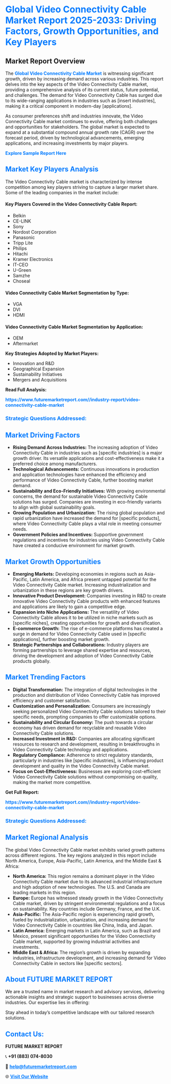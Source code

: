 <h1 style="color: #007BFF;">Global Video Connectivity Cable Market Report 2025-2033: Driving Factors, Growth Opportunities, and Key Players</h1>

<section id="overview">
<h2>Market Report Overview</h2>
<p>The <a href="https://www.futuremarketreport.com//industry-report/video-connectivity-cable-market" style="color: #007BFF; text-decoration: none;"><strong>Global Video Connectivity Cable Market</strong></a> is witnessing significant growth, driven by increasing demand across various industries. This report delves into the key aspects of the Video Connectivity Cable market, providing a comprehensive analysis of its current status, future potential, and challenges. The demand for Video Connectivity Cable has surged due to its wide-ranging applications in industries such as [insert industries], making it a critical component in modern-day [applications].</p>
<p>As consumer preferences shift and industries innovate, the Video Connectivity Cable market continues to evolve, offering both challenges and opportunities for stakeholders. The global market is expected to expand at a substantial compound annual growth rate (CAGR) over the forecast period, driven by technological advancements, emerging applications, and increasing investments by major players.</p>
</section>

<section id="overview">
<p><a href="https://www.futuremarketreport.com//request-sample/reportId=48392" style="color: #007BFF; text-decoration: none;"><strong>Explore Sample Report Here</strong></a></p>
</section>

<section id="key-players">
<h2 style="color: #007BFF;">Market Key Players Analysis</h2>
<p>The Video Connectivity Cable market is characterized by intense competition among key players striving to capture a larger market share. Some of the leading companies in the market include:</p>
<h4>Key Players Covered in the Video Connectivity Cable Report:</h4>
<ul><li>Belkin</li><li>CE-LINK</li><li>Sony</li><li>Nordost Corporation</li><li>Panasonic</li><li>Tripp Lite</li><li>Philips</li><li>Hitachi</li><li>Kramer Electronics</li><li>IT-CEO</li><li>U-Green</li><li>Samzhe</li><li>Choseal</li></ul>
<h4>Video Connectivity Cable Market Segmentation by Type:</h4>
<ul><li>VGA</li><li>DVI</li><li>HDMI</li></ul>

<h4>Video Connectivity Cable Market Segmentation by Application:</h4>
<ul><li>OEM</li><li>Aftermarket</li></ul>
<p><strong>Key Strategies Adopted by Market Players:</strong></p>
<ul>
<li>Innovation and R&D</li>
<li>Geographical Expansion</li>
<li>Sustainability Initiatives</li>
<li>Mergers and Acquisitions</li>
</ul>
</section>

<section>
<p><strong>Read Full Analysis: </strong></p><a href="https://www.futuremarketreport.com//industry-report/video-connectivity-cable-market" style="color: #007BFF; text-decoration: none;"><strong>https://www.futuremarketreport.com//industry-report/video-connectivity-cable-market</strong></a>
<h3 style="color: #007BFF;">Strategic Questions Addressed:</h3>
</section>

<section id="driving-factors">
<h2 style="color: #007BFF;">Market Driving Factors</h2>
<ul>
<li><strong>Rising Demand Across Industries:</strong> The increasing adoption of Video Connectivity Cable in industries such as [specific industries] is a major growth driver. Its versatile applications and cost-effectiveness make it a preferred choice among manufacturers.</li>
<li><strong>Technological Advancements:</strong> Continuous innovations in production and application technologies have enhanced the efficiency and performance of Video Connectivity Cable, further boosting market demand.</li>
<li><strong>Sustainability and Eco-Friendly Initiatives:</strong> With growing environmental concerns, the demand for sustainable Video Connectivity Cable solutions has surged. Companies are investing in eco-friendly variants to align with global sustainability goals.</li>
<li><strong>Growing Population and Urbanization:</strong> The rising global population and rapid urbanization have increased the demand for [specific products], where Video Connectivity Cable plays a vital role in meeting consumer needs.</li>
<li><strong>Government Policies and Incentives:</strong> Supportive government regulations and incentives for industries using Video Connectivity Cable have created a conducive environment for market growth.</li>
</ul>
</section>

<section id="growth-opportunities">
<h2 style="color: #007BFF;">Market Growth Opportunities</h2>
<ul>
<li><strong>Emerging Markets:</strong> Developing economies in regions such as Asia-Pacific, Latin America, and Africa present untapped potential for the Video Connectivity Cable market. Increasing industrialization and urbanization in these regions are key growth drivers.</li>
<li><strong>Innovative Product Development:</strong> Companies investing in R&D to create innovative Video Connectivity Cable products with enhanced features and applications are likely to gain a competitive edge.</li>
<li><strong>Expansion into Niche Applications:</strong> The versatility of Video Connectivity Cable allows it to be utilized in niche markets such as [specific niches], creating opportunities for growth and diversification.</li>
<li><strong>E-commerce Growth:</strong> The rise of e-commerce platforms has created a surge in demand for Video Connectivity Cable used in [specific applications], further boosting market growth.</li>
<li><strong>Strategic Partnerships and Collaborations:</strong> Industry players are forming partnerships to leverage shared expertise and resources, driving the development and adoption of Video Connectivity Cable products globally.</li>
</ul>
</section>

<section id="trending-factors">
<h2 style="color: #007BFF;">Market Trending Factors</h2>
<ul>
<li><strong>Digital Transformation:</strong> The integration of digital technologies in the production and distribution of Video Connectivity Cable has improved efficiency and customer satisfaction.</li>
<li><strong>Customization and Personalization:</strong> Consumers are increasingly seeking personalized Video Connectivity Cable solutions tailored to their specific needs, prompting companies to offer customizable options.</li>
<li><strong>Sustainability and Circular Economy:</strong> The push towards a circular economy has driven demand for recyclable and reusable Video Connectivity Cable solutions.</li>
<li><strong>Increased Investment in R&D:</strong> Companies are allocating significant resources to research and development, resulting in breakthroughs in Video Connectivity Cable technology and applications.</li>
<li><strong>Regulatory Compliance:</strong> Adherence to strict regulatory standards, particularly in industries like [specific industries], is influencing product development and quality in the Video Connectivity Cable market.</li>
<li><strong>Focus on Cost-Effectiveness:</strong> Businesses are exploring cost-efficient Video Connectivity Cable solutions without compromising on quality, making the market more competitive.</li>
</ul>
</section>

<section>
<p><strong>Get Full Report: </strong></p><a href="https://www.futuremarketreport.com//industry-report/video-connectivity-cable-market" style="color: #007BFF; text-decoration: none;"><strong>https://www.futuremarketreport.com//industry-report/video-connectivity-cable-market</strong></a>
<h3 style="color: #007BFF;">Strategic Questions Addressed:</h3>
</section>


<section id="regional-analysis">
<h2 style="color: #007BFF;">Market Regional Analysis</h2>
<p>The global Video Connectivity Cable market exhibits varied growth patterns across different regions. The key regions analyzed in this report include North America, Europe, Asia-Pacific, Latin America, and the Middle East & Africa:</p>
<ul>
<li><strong>North America:</strong> This region remains a dominant player in the Video Connectivity Cable market due to its advanced industrial infrastructure and high adoption of new technologies. The U.S. and Canada are leading markets in this region.</li>
<li><strong>Europe:</strong> Europe has witnessed steady growth in the Video Connectivity Cable market, driven by stringent environmental regulations and a focus on sustainability. Key countries include Germany, France, and the U.K.</li>
<li><strong>Asia-Pacific:</strong> The Asia-Pacific region is experiencing rapid growth, fueled by industrialization, urbanization, and increasing demand for Video Connectivity Cable in countries like China, India, and Japan.</li>
<li><strong>Latin America:</strong> Emerging markets in Latin America, such as Brazil and Mexico, present significant opportunities for the Video Connectivity Cable market, supported by growing industrial activities and investments.</li>
<li><strong>Middle East & Africa:</strong> The region’s growth is driven by expanding industries, infrastructure development, and increasing demand for Video Connectivity Cable in sectors like [specific sectors].</li>
</ul>
</section>

<footer>
<h2 style="color: #007BFF;">About FUTURE MARKET REPORT</h2>
<p>We are a trusted name in market research and advisory services, delivering actionable insights and strategic support to businesses across diverse industries. Our expertise lies in offering:</p>

<p>Stay ahead in today’s competitive landscape with our tailored research solutions.</p>

<h2 style="color: #007BFF;">Contact Us:</h2>
<p><strong>FUTURE MARKET REPORT</strong></p>
<p>📞 <strong>+91 (883) 074-8030</strong></p>
<p>📧 <strong><a href="mailto:help@futuremarketreport.com" style="color: #007BFF;">help@futuremarketreport.com</a></strong></p>
<p>🌐 <strong><a href="https://www.futuremarketreport.com/" style="color: #007BFF;">Visit Our Website</a></strong></p>
</footer>